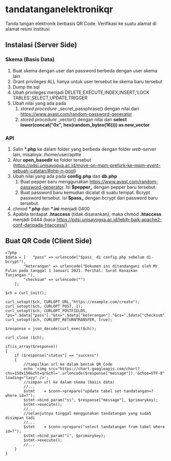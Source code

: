 # tandatanganelektronikqr
Tanda tangan elektronik berbasis QR Code. Verifikasi ke suatu alamat di alamat resmi institusi.

## Instalasi (Server Side)
### Skema (Basis Data)
1. Buat skema dengan user dan password berbeda dengan user skema lain
2. Grant privileges ALL hanya untuk user tersebut ke skema baru tersebut
3. Dump tte.sql
4. Ubah privileges menjadi DELETE,EXECUTE,INDEX,INSERT,'LOCK TABLES',SELECT,UPDATE,TRIGGER
5. Ubah nilai yang ada pada 
	1. *stored procedure* \_secret_passphrase() dengan nilai dari https://www.avast.com/random-password-generator
	2. *stored procedure* \_vector() dengan nilai dari **select lower(concat("0x", hex(random_bytes(16)))) as new_vector**

### API
1. Salin **\*.php** ke dalam folder yang berbeda dengan folder *web-server* lain, misalnya: /home/user/apitte
2. Atur **open_basedir** ke folder tersebut (https://pdsi.unisayogya.ac.id/move-on-mpm-prefork-ke-mpm-event-sebuah-catatan/#php-n-pool)
3. Ubah nilai yang ada pada **config.php** dan **db.php**
	1. Buat pepper baru menggunakan https://www.avast.com/random-password-generator. Isi **$pepper_** dengan pepper baru tersebut.
	2. Buat password baru kemudian dicatat di suatu tempat. Bcrypt password tersebut. Isi **$pass_** dengan bcrypt dari password baru tersebut.
4. chmod **\*.php** dan **\*.ini** menjadi 0400
5. Apabila terdapat **.htaccess** (tidak disarankan), maka chmod **.htaccess** menjadi 0444 (baca https://pdsi.unisayogya.ac.id/lebih-baik-apache2-conf-daripada-htaccess/)

## Buat QR Code (Client Side)
```
<?php
$data = [	"pass" => urlencode("$pass_ di config.php sebelum di-bcrypt"), 
		"keterangan" => urlencode("Dokumen ini ditandangani oleh Mr Fulan pada tanggal 1 Januari 2021. Perihal: Surat Kenaikan Tunjangan."), 
		"checksum" => urlencode("")
	];

$ch = curl_init();

curl_setopt($ch, CURLOPT_URL,"https://example.com/create");
curl_setopt($ch, CURLOPT_POST, 1);
curl_setopt($ch, CURLOPT_POSTFIELDS, "ps=".$data["pass"]."&tx=".$data["keterangan"]."&cs=".$data["checksum"]);
curl_setopt($ch, CURLOPT_RETURNTRANSFER, true);

$response = json_decode(curl_exec($ch));

curl_close ($ch);

if(is_array($response))
{
	if ($response["status"] == "success")
	{
		//tampilkan url ke dalam bentuk QR Code
		echo '<img src="https://chart.googleapis.com/chart?chs=150x150&cht=qr&chl='.urlencode($response["message"]).'&choe=UTF-8" loading="lazy" />';
		//simpan url ke dalam skema (basis data)
		//...
		$stmt    = $conn->prepare("update tabel set tandatangan=? where id=?");
		$stmt->bind_param("si", $response["message"], $primarykey);
		$stmt->execute();
		//...
		//selanjutnya tinggal menggunakan tandatangan yang sudah disimpan tadi
		//...
		$stmt    = $conn->prepare("select tandatangan from tabel where id=?");
		$stmt->bind_param("i", $primarykey);
		$stmt->execute();
		//...
	}
}
```
